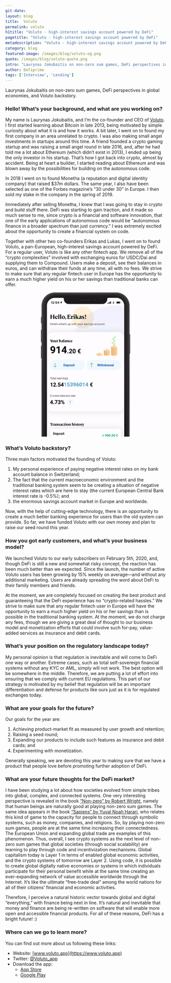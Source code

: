 ```yaml
---
git-date:
layout: blog
title:  Voluto
permalink: voluto
h1title: "Voluto - high-interest savings account powered by DeFi"
pagetitle: "Voluto - high-interest savings account powered by DeFi"
metadescription: "Voluto - high-interest savings account powered by DeFi. Interview with Laurynas Jokubaitis on non-zero sum games, DeFi perspectives in global economies, and Voluto backstory."
category: blog
featured-image: /images/blog/voluto-og.png
quote: /images/blog/voluto-quote.png
intro: "Laurynas Jokubaitis on non-zero sum games, DeFi perspectives in global economies, and Voluto backstory"
author: Defiprime
tags: ['Interview', 'Lending']
---
```

Laurynas Jokubaitis on non-zero sum games, DeFi perspectives in global economies, and Voluto backstory.

### Hello! What’s your background, and what are you working on?

My name is Laurynas Jokubaitis, and I’m the co-founder and CEO of [Voluto](https://voluto.app/). I first started learning about Bitcoin in late 2013, being motivated by simple curiosity about what it is and how it works. A bit later, I went on to found my first company in an area unrelated to crypto. I was also making small angel investments in startups around this time. A friend founded a crypto gaming startup and was raising a small angel round in late 2016, and, after he had told me a lot about Ethereum (which didn’t exist in 2013), I ended up being the only investor in his startup. That’s how I got back into crypto, almost by accident. Being at heart a builder, I started reading about Ethereum and was blown away by the possibilities for building on the autonomous code.

In 2018 I went on to found Monetha (a reputation and digital identity company) that raised $37m dollars. The same year, I also have been selected as one of the Forbes magazine’s “30 under 30” in Europe. I then sold my stake in the company in the spring of 2019.

Immediately after selling Monetha, I knew that I was going to stay in crypto and build stuff there. DeFi was starting to gain traction, and it made so much sense to me, since crypto is a financial and software innovation, that one of the early applications of autonomous code would be “autonomous finance in a broader spectrum than just currency.” I was extremely excited about the opportunity to create a financial system on code.

Together with other two co-founders Erikas and Lukas, I went on to found Voluto, a pan-European, high-interest savings account powered by DeFi. For a regular user, Voluto is like any other fintech app. We remove all of the “crypto complexities” involved with exchanging euros for USDC/Dai and supplying them to Compound. Users make a deposit, see their balances in euros, and can withdraw their funds at any time, all with no fees. We strive to make sure that any regular fintech user in Europe has the opportunity to earn a much higher yield on his or her savings than traditional banks can offer.


![](/images/blog/voluto1.gif)

### What’s Voluto backstory?

Three main factors motivated the founding of Voluto:
1. My personal experience of paying negative interest rates on my bank account balance in Switzerland;
2. The fact that the current macroeconomic environment and the traditional banking system seem to be creating a situation of negative interest rates which are here to stay (the current European Central Bank interest rate is -0.5%); and
3. the enormous savings account market in Europe and worldwide.

Now, with the help of cutting-edge technology, there is an opportunity to create a much better banking experience for users than the old system can provide. So far, we have funded Voluto with our own money and plan to raise our seed round this year.

### How you got early customers, and what’s your business model?

We launched Voluto to our early subscribers on February 5th, 2020, and, though DeFi is still a new and somewhat risky concept, the reaction has been much better than we expected. Since the launch, the number of active Voluto users has been growing by 15% weekly on average—and without any additional marketing. Users are already spreading the word about DeFi to their family members and friends.

At the moment, we are completely focused on creating the best product and guaranteeing that the DeFi experience has no “crypto-related hassles.” We strive to make sure that any regular fintech user in Europe will have the opportunity to earn a much higher yield on his or her savings than is possible in the traditional banking system. At the moment, we do not charge any fees, though we are giving a great deal of thought to our business model and monetization efforts that could involve such for-pay, value-added services as insurance and debit cards.

### What’s your position on the regulatory landscape today?

My personal opinion is that regulation is inevitable and will come to DeFi one way or another. Extreme cases, such as total self-sovereign financial systems without any KYC or AML, simply will not work. The best option will be somewhere in the middle. Therefore, we are putting a lot of effort into ensuring that we comply with current EU regulations. This part of our strategy is motivated by my belief that regulation will be an important differentiation and defense for products like ours just as it is for regulated exchanges today.

### What are your goals for the future?

Our goals for the year are:
1. Achieving product-market fit as measured by user growth and retention;
2. Raising a seed round;
3. Expanding our products to include such features as insurance and debit cards; and
4. Experimenting with monetization.

Generally speaking, we are devoting this year to making sure that we have a product that people love before promoting further adoption of DeFi.

### What are your future thoughts for the DeFi market?

I have been studying a lot about how societies evolved from simple tribes into global, complex, and connected systems. One very interesting perspective is revealed in the book [“Non-zero” by Robert Wright](https://www.amazon.com/Nonzero-Logic-Destiny-Robert-Wright/dp/0679758941), namely that human beings are naturally good at playing non-zero sum games. The same idea appears in the book [“Sapiens” by Yuval Noah Harari](https://www.amazon.com/Sapiens-Humankind-Yuval-Noah-Harari/dp/0062316095), who relates this kind of game to the capacity for people to connect through symbolic systems, such as money, companies, and religions. So, by playing non-zero sum games, people are at the same time increasing their connectedness. The European Union and expanding global trade are examples of this phenomenon. Thus, overall, I see crypto systems as the next level of non-zero sum games that global societies (through social scalability) are learning to play through code and incentivization mechanisms. Global capitalism today is Layer 1 in terms of enabled global economic activities, and the crypto systems of tomorrow are Layer 2. Using code, it is possible to create global digitally native economies or systems in which individuals participate for their personal benefit while at the same time creating an ever-expanding network of value accessible worldwide through the Internet. It’s like the ultimate “free-trade deal” among the world nations for all of their citizens’ financial and economic activities.

Therefore, I perceive a natural historic vector towards global and digital “everything,” with finance being next in line. It’s natural and inevitable that money and finance are being re-written on software that will enable more open and accessible financial products. For all of these reasons, DeFi has a bright future! :)

### Where can we go to learn more?

You can find out more about us following these links:

- Website: [www.voluto.app](https://www.voluto.app)
- Twitter: [@Voluto_app](https://twitter.com/Voluto_app)
- Download the app:
  *   [App Store](https://apps.apple.com/lt/app/voluto/id1478044975)
  *   [Google Play](https://play.google.com/store/apps/details?id=com.voluto&hl=en&showAllReviews=true)
